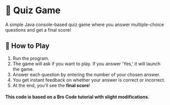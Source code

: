 # 🎉 Quiz Game  

A simple Java console-based quiz game where you answer multiple-choice questions and get a final score!  

## 📜 How to Play  
1. Run the program.  
2. The game will ask if you want to play. If you answer 'Yes,' it will launch the game.
3. Answer each question by entering the number of your chosen answer.  
4. You get instant feedback on whether your answer is correct or incorrect.  
5. At the end, you'll see the **final score**!

#### This code is based on a Bro Code tutorial with slight modifications.
